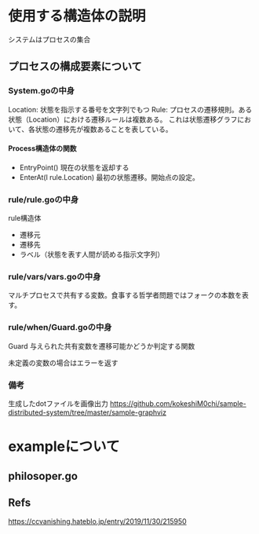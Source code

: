 


# 使用する構造体の説明
システムはプロセスの集合

## プロセスの構成要素について

### System.goの中身

Location: 状態を指示する番号を文字列でもつ
Rule: プロセスの遷移規則。ある状態（Location）における遷移ルールは複数ある。
これは状態遷移グラフにおいて、各状態の遷移先が複数あることを表している。

#### Process構造体の関数
- EntryPoint() 現在の状態を返却する
- EnterAt(l rule.Location) 最初の状態遷移。開始点の設定。


### rule/rule.goの中身
rule構造体
- 遷移元
- 遷移先
- ラベル（状態を表す人間が読める指示文字列）

### rule/vars/vars.goの中身
マルチプロセスで共有する変数。食事する哲学者問題ではフォークの本数を表す。


### rule/when/Guard.goの中身
Guard
与えられた共有変数を遷移可能かどうか判定する関数

未定義の変数の場合はエラーを返す


### 備考
生成したdotファイルを画像出力
https://github.com/kokeshiM0chi/sample-distributed-system/tree/master/sample-graphviz









# exampleについて
## philosoper.go





## Refs
https://ccvanishing.hateblo.jp/entry/2019/11/30/215950

